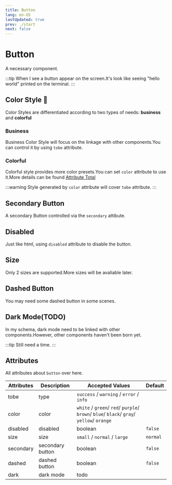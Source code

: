 ```yaml
---
title: Button
lang: en-US
lastUpdated: true
prev: ./start
next: false
---
```


# Button

A necessary component.

:::tip
When I see a button appear on the screen.It's look like seeing "hello world" printed on the terminal.
:::

## Color Style 🎨

Color Styles are differentiated according to two types of needs: **business** and **colorful**

### Business

Business Color Style will focus on the linkage with other components.You can control it by using `tobe` attribute.

<demo src="./ButtonTobe.vue" title="Color Style" desc="Works well despite the fixed color" />

### Colorful

Colorful style provides more color presets.You can set `color` attribute to use it.More details can be found [Attribute Total](./#Attributes)

<demo src="./ButtonColor.vue" title="Color Style" desc="The world is not black or white." />

:::warning
Style generated by `color` attribute will cover `tobe` attribute.
:::

## Secondary Button

A secondary Button controlled via the `secondary` attibute.

<demo src="./ButtonSecondary.vue" title="Secondary Button" desc="Secondary buttons sometimes are necessary." />

## Disabled

Just like html, using `disabled` attribute to disable the button.

<demo src="./ButtonDisabled.vue" title="Disabled" desc="This equipment has too low durability to be used." />

## Size

Only 2 sizes are supported.More sizes will be avaliable later.

<demo src="./ButtonSize.vue" title="Button Size" desc="There are always some big kids and some little kids in a classroom." />

## Dashed Button

You may need some dashed button in some scenes.

<demo src="./ButtonDashed.vue" title="Dashed Button" />

## Dark Mode(TODO)

In my schema, dark mode need to be linked with other components.However, other components haven't been born yet.

:::tip
Still need a time.
:::

## Attributes

All attributes about `button` over here.

| Attributes | Description      | Accepted Values                                                                          | Default  |
| ---------- | ---------------- | ---------------------------------------------------------------------------------------- | -------- |
| tobe       | type             | `success` / `warning` / `error` / `info`                                                 |          |
| color      | color            | `white` / `green`/ `red`/ `purple`/ `brown`/ `blue`/ `black`/ `gray`/ `yellow`/ `orange` |          |
| disabled   | disabled         | boolean                                                                                  | `false`  |
| size       | size             | `small` / `normal` / `large`                                                             | `normal` |
| secondary  | secondary button | boolean                                                                                  | `false`  |
| dashed     | dashed button    | boolean                                                                                  | `false`  |
| dark       | dark mode        | todo                                                                                     |          |
